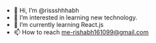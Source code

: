 - 👋 Hi, I’m @rissshhhabh
- 👀 I’m interested in learning new technology.
- 🌱 I’m currently learning React.js
- 📫 How to reach me-rishabh161099@gmail.com

<!---
rissshhhabh/rissshhhabh is a ✨ special ✨ repository because its `README.md` (this file) appears on your GitHub profile.
You can click the Preview link to take a look at your changes.
--->
